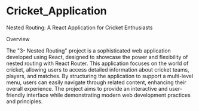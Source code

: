 # Cricket_Application
Nested Routing: A React Application for Cricket Enthusiasts

 Overview
 
The "3- Nested Routing" project is a sophisticated web application developed using React,
designed to showcase the power and flexibility of nested routing with React Router. This
application focuses on the world of cricket, allowing users to access detailed information about
cricket teams, players, and matches. By structuring the application to support a multi-level
menu, users can easily navigate through related content, enhancing their overall experience.
The project aims to provide an interactive and user-friendly interface while demonstrating
modern web development practices and principles.
